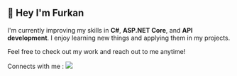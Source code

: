 ## :rocket: Hey I'm Furkan 

I'm currently improving my skills in **C#**, **ASP.NET Core**, and **API development**. I enjoy learning new things and applying them in my projects.

Feel free to check out my work and reach out to me anytime!

Connects with me :
[<img src="https://www.vikingcamps.com/wp-content/uploads/2024/01/linkedin-logo-linkedin-icon-transparent-free-png.webp">](https://linkedin.com/ffurkancoskun)
